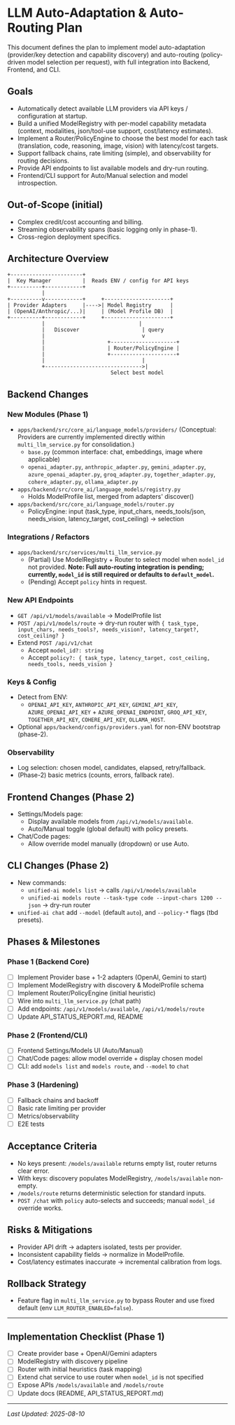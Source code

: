 # LLM Auto-Adaptation & Auto-Routing Plan

This document defines the plan to implement model auto-adaptation (provider/key detection and capability discovery) and auto-routing (policy-driven model selection per request), with full integration into Backend, Frontend, and CLI.

## Goals
- Automatically detect available LLM providers via API keys / configuration at startup.
- Build a unified ModelRegistry with per-model capability metadata (context, modalities, json/tool-use support, cost/latency estimates).
- Implement a Router/PolicyEngine to choose the best model for each task (translation, code, reasoning, image, vision) with latency/cost targets.
- Support fallback chains, rate limiting (simple), and observability for routing decisions.
- Provide API endpoints to list available models and dry-run routing.
- Frontend/CLI support for Auto/Manual selection and model introspection.

## Out-of-Scope (initial)
- Complex credit/cost accounting and billing.
- Streaming observability spans (basic logging only in phase-1).
- Cross-region deployment specifics.

## Architecture Overview

```
+-----------------------+
|  Key Manager          |  Reads ENV / config for API keys
+----------+------------+
           |
+----------v------------+     +---------------------+
| Provider Adapters     |---->| Model Registry      |
| (OpenAI/Anthropic/...)|     | (Model Profile DB)  |
+----------+------------+     +---------------------+
           |                              |
           |   Discover                    | query
           |                               v
           |                    +---------------------+
           |                    | Router/PolicyEngine |
           |                    +---------------------+
           |                               |
           +------------------------------->|
                                 Select best model
```

## Backend Changes

### New Modules (Phase 1)
- `apps/backend/src/core_ai/language_models/providers/` (Conceptual: Providers are currently implemented directly within `multi_llm_service.py` for consolidation.)
  - `base.py` (common interface: chat, embeddings, image where applicable)
  - `openai_adapter.py`, `anthropic_adapter.py`, `gemini_adapter.py`, `azure_openai_adapter.py`, `groq_adapter.py`, `together_adapter.py`, `cohere_adapter.py`, `ollama_adapter.py`
- `apps/backend/src/core_ai/language_models/registry.py`
  - Holds ModelProfile list, merged from adapters' discover()
- `apps/backend/src/core_ai/language_models/router.py`
  - PolicyEngine: input (task_type, input_chars, needs_tools/json, needs_vision, latency_target, cost_ceiling) -> selection

### Integrations / Refactors
- `apps/backend/src/services/multi_llm_service.py`
  - (Partial) Use ModelRegistry + Router to select model when `model_id` not provided. **Note: Full auto-routing integration is pending; currently, `model_id` is still required or defaults to `default_model`.**
  - (Pending) Accept `policy` hints in request.

### New API Endpoints
- `GET /api/v1/models/available` -> ModelProfile list
- `POST /api/v1/models/route` -> dry-run router with `{ task_type, input_chars, needs_tools?, needs_vision?, latency_target?, cost_ceiling? }`
- Extend `POST /api/v1/chat`
  - Accept `model_id?: string`
  - Accept `policy?: { task_type, latency_target, cost_ceiling, needs_tools, needs_vision }`

### Keys & Config
- Detect from ENV:
  - `OPENAI_API_KEY`, `ANTHROPIC_API_KEY`, `GEMINI_API_KEY`, `AZURE_OPENAI_API_KEY` + `AZURE_OPENAI_ENDPOINT`, `GROQ_API_KEY`, `TOGETHER_API_KEY`, `COHERE_API_KEY`, `OLLAMA_HOST`.
- Optional `apps/backend/configs/providers.yaml` for non-ENV bootstrap (phase-2).

### Observability
- Log selection: chosen model, candidates, elapsed, retry/fallback.
- (Phase-2) basic metrics (counts, errors, fallback rate).

## Frontend Changes (Phase 2)
- Settings/Models page:
  - Display available models from `/api/v1/models/available`.
  - Auto/Manual toggle (global default) with policy presets.
- Chat/Code pages:
  - Allow override model manually (dropdown) or use Auto.

## CLI Changes (Phase 2)
- New commands:
  - `unified-ai models list` -> calls `/api/v1/models/available`
  - `unified-ai models route --task-type code --input-chars 1200 --json` -> dry-run router
- `unified-ai chat` add `--model` (default `auto`), and `--policy-*` flags (tbd presets).

## Phases & Milestones

### Phase 1 (Backend Core)
- [ ] Implement Provider base + 1-2 adapters (OpenAI, Gemini to start)
- [ ] Implement ModelRegistry with discovery & ModelProfile schema
- [ ] Implement Router/PolicyEngine (initial heuristic)
- [ ] Wire into `multi_llm_service.py` (chat path)
- [ ] Add endpoints: `/api/v1/models/available`, `/api/v1/models/route`
- [ ] Update API_STATUS_REPORT.md, README

### Phase 2 (Frontend/CLI)
- [ ] Frontend Settings/Models UI (Auto/Manual)
- [ ] Chat/Code pages: allow model override + display chosen model
- [ ] CLI: add `models list` and `models route`, and `--model` to `chat`

### Phase 3 (Hardening)
- [ ] Fallback chains and backoff
- [ ] Basic rate limiting per provider
- [ ] Metrics/observability
- [ ] E2E tests

## Acceptance Criteria
- No keys present: `/models/available` returns empty list, router returns clear error.
- With keys: discovery populates ModelRegistry, `/models/available` non-empty.
- `/models/route` returns deterministic selection for standard inputs.
- `POST /chat` with `policy` auto-selects and succeeds; manual `model_id` override works.

## Risks & Mitigations
- Provider API drift -> adapters isolated, tests per provider.
- Inconsistent capability fields -> normalize in ModelProfile.
- Cost/latency estimates inaccurate -> incremental calibration from logs.

## Rollback Strategy
- Feature flag in `multi_llm_service.py` to bypass Router and use fixed default (env `LLM_ROUTER_ENABLED=false`).

---

## Implementation Checklist (Phase 1)
- [ ] Create provider base + OpenAI/Gemini adapters
- [ ] ModelRegistry with discovery pipeline
- [ ] Router with initial heuristics (task mapping)
- [ ] Extend chat service to use router when `model_id` is not specified
- [ ] Expose APIs `/models/available` and `/models/route`
- [ ] Update docs (README, API_STATUS_REPORT.md)

---
*Last Updated: 2025-08-10*